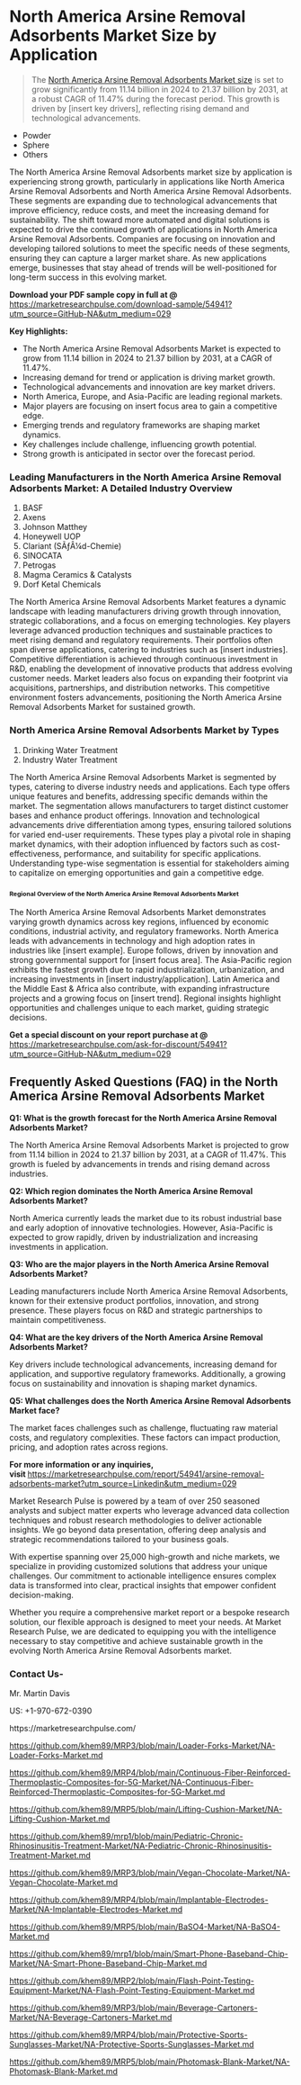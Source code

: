 <h1>North America Arsine Removal Adsorbents Market&nbsp;Size by Application</h1><blockquote><p>The <a href="https://marketresearchpulse.com/download-sample/54941?utm_source=GitHub-NA&amp;utm_medium=029">North America Arsine Removal Adsorbents Market size</a> is set to grow significantly from 11.14 billion in 2024 to 21.37 billion by 2031, at a robust CAGR of 11.47% during the forecast period. This growth is driven by [insert key drivers], reflecting rising demand and technological advancements.</p></blockquote><ul><li>Powder <li> Sphere <li> Others</li></ul><p>The North America Arsine Removal Adsorbents market size by application is experiencing strong growth, particularly in applications like North America Arsine Removal Adsorbents and North America Arsine Removal Adsorbents. These segments are expanding due to technological advancements that improve efficiency, reduce costs, and meet the increasing demand for sustainability. The shift toward more automated and digital solutions is expected to drive the continued growth of applications in North America Arsine Removal Adsorbents. Companies are focusing on innovation and developing tailored solutions to meet the specific needs of these segments, ensuring they can capture a larger market share. As new applications emerge, businesses that stay ahead of trends will be well-positioned for long-term success in this evolving market.</p><p><strong>Download your PDF sample copy in full at @ </strong><a href="https://marketresearchpulse.com/download-sample/54941?utm_source=GitHub-NA&amp;utm_medium=029">https://marketresearchpulse.com/download-sample/54941?utm_source=GitHub-NA&amp;utm_medium=029</a></p><p><strong>Key Highlights: </strong></p><ul><li>The North America Arsine Removal Adsorbents Market is expected to grow from 11.14 billion in 2024 to 21.37 billion by 2031, at a CAGR of 11.47%.</li><li>Increasing demand for trend or application is driving market growth.</li><li>Technological advancements and innovation are key market drivers.</li><li>North America, Europe, and Asia-Pacific are leading regional markets.</li><li>Major players are focusing on insert focus area to gain a competitive edge.</li><li>Emerging trends and regulatory frameworks are shaping market dynamics.</li><li>Key challenges include challenge, influencing growth potential.</li><li>Strong growth is anticipated in sector over the forecast period.</li></ul><h3>Leading Manufacturers in the North America Arsine Removal Adsorbents Market: A Detailed Industry Overview</h3><ol><li>BASF</li><li>Axens</li><li>Johnson Matthey</li><li>Honeywell UOP</li><li>Clariant (SÃƒÂ¼d-Chemie)</li><li>SINOCATA</li><li>Petrogas</li><li>Magma Ceramics & Catalysts</li><li>Dorf Ketal Chemicals</li></ol><div class="flex max-w-full flex-col flex-grow"><div class="min-h-8 text-message flex w-full flex-col items-end gap-2 whitespace-normal break-words [.text-message+&amp;]:mt-5" dir="auto" data-message-author-role="assistant" data-message-id="fd8432e4-4910-450d-b182-61b7bfb0a01f" data-message-model-slug="gpt-4o"><div class="flex w-full flex-col gap-1 empty:hidden first:pt-[3px]"><div class="markdown prose w-full break-words dark:prose-invert light"><p>The North America Arsine Removal Adsorbents Market features a dynamic landscape with leading manufacturers driving growth through innovation, strategic collaborations, and a focus on emerging technologies. Key players leverage advanced production techniques and sustainable practices to meet rising demand and regulatory requirements. Their portfolios often span diverse applications, catering to industries such as [insert industries]. Competitive differentiation is achieved through continuous investment in R&amp;D, enabling the development of innovative products that address evolving customer needs. Market leaders also focus on expanding their footprint via acquisitions, partnerships, and distribution networks. This competitive environment fosters advancements, positioning the North America Arsine Removal Adsorbents Market for sustained growth.</p></div></div></div></div><h3>North America Arsine Removal Adsorbents Market by Types</h3><ol><li>Drinking Water Treatment <li> Industry Water Treatment</li></ol><div class="flex max-w-full flex-col flex-grow"><div class="min-h-8 text-message flex w-full flex-col items-end gap-2 whitespace-normal break-words [.text-message+&amp;]:mt-5" dir="auto" data-message-author-role="assistant" data-message-id="084470be-0bb7-4664-bddf-5156b4f41249" data-message-model-slug="gpt-4o-mini"><div class="flex w-full flex-col gap-1 empty:hidden first:pt-[3px]"><div class="markdown prose w-full break-words dark:prose-invert light"><p>The North America Arsine Removal Adsorbents Market is segmented by types, catering to diverse industry needs and applications. Each type offers unique features and benefits, addressing specific demands within the market. The segmentation allows manufacturers to target distinct customer bases and enhance product offerings. Innovation and technological advancements drive differentiation among types, ensuring tailored solutions for varied end-user requirements. These types play a pivotal role in shaping market dynamics, with their adoption influenced by factors such as cost-effectiveness, performance, and suitability for specific applications. Understanding type-wise segmentation is essential for stakeholders aiming to capitalize on emerging opportunities and gain a competitive edge.</p></div></div></div></div><h3><span style="font-size: 11px;">Regional Overview of the North America Arsine Removal Adsorbents Market</span></h3><div class="flex max-w-full flex-col flex-grow"><div class="min-h-8 text-message flex w-full flex-col items-end gap-2 whitespace-normal break-words [.text-message+&amp;]:mt-5" dir="auto" data-message-author-role="assistant" data-message-id="e9038762-ce64-4e30-91c9-9bd413514231" data-message-model-slug="gpt-4o-mini"><div class="flex w-full flex-col gap-1 empty:hidden first:pt-[3px]"><div class="markdown prose w-full break-words dark:prose-invert light"><p>The North America Arsine Removal Adsorbents Market demonstrates varying growth dynamics across key regions, influenced by economic conditions, industrial activity, and regulatory frameworks. North America leads with advancements in technology and high adoption rates in industries like [insert example]. Europe follows, driven by innovation and strong governmental support for [insert focus area]. The Asia-Pacific region exhibits the fastest growth due to rapid industrialization, urbanization, and increasing investments in [insert industry/application]. Latin America and the Middle East &amp; Africa also contribute, with expanding infrastructure projects and a growing focus on [insert trend]. Regional insights highlight opportunities and challenges unique to each market, guiding strategic decisions.</p></div></div></div></div><p><strong>Get a special discount on your report purchase at @ </strong><a href="https://marketresearchpulse.com/ask-for-discount/54941?utm_source=GitHub-NA&amp;utm_medium=029">https://marketresearchpulse.com/ask-for-discount/54941?utm_source=GitHub-NA&amp;utm_medium=029</a></p><h2>Frequently Asked Questions (FAQ) in the North America Arsine Removal Adsorbents Market</h2><p><strong>Q1: What is the growth forecast for the North America Arsine Removal Adsorbents Market?</strong></p><p>The North America Arsine Removal Adsorbents Market is projected to grow from 11.14 billion in 2024 to 21.37 billion by 2031, at a CAGR of 11.47%. This growth is fueled by advancements in trends and rising demand across industries.</p><p><strong>Q2: Which region dominates the North America Arsine Removal Adsorbents Market?</strong></p><p>North America currently leads the market due to its robust industrial base and early adoption of innovative technologies. However, Asia-Pacific is expected to grow rapidly, driven by industrialization and increasing investments in application.</p><p><strong>Q3: Who are the major players in the North America Arsine Removal Adsorbents Market?</strong></p><p>Leading manufacturers include North America Arsine Removal Adsorbents, known for their extensive product portfolios, innovation, and strong presence. These players focus on R&amp;D and strategic partnerships to maintain competitiveness.</p><p><strong>Q4: What are the key drivers of the North America Arsine Removal Adsorbents Market?</strong></p><p>Key drivers include technological advancements, increasing demand for application, and supportive regulatory frameworks. Additionally, a growing focus on sustainability and innovation is shaping market dynamics.</p><p><strong>Q5: What challenges does the North America Arsine Removal Adsorbents Market face?</strong></p><p>The market faces challenges such as challenge, fluctuating raw material costs, and regulatory complexities. These factors can impact production, pricing, and adoption rates across regions.</p><p><strong>For more information or any inquiries, visit&nbsp;</strong><a href="https://marketresearchpulse.com/report/54941/arsine-removal-adsorbents-market?utm_source=Linkedin&utm_medium=029">https://marketresearchpulse.com/report/54941/arsine-removal-adsorbents-market?utm_source=Linkedin&utm_medium=029</a></p><p>Market Research Pulse is powered by a team of over 250 seasoned analysts and subject matter experts who leverage advanced data collection techniques and robust research methodologies to deliver actionable insights. We go beyond data presentation, offering deep analysis and strategic recommendations tailored to your business goals.</p><p>With expertise spanning over 25,000 high-growth and niche markets, we specialize in providing customized solutions that address your unique challenges. Our commitment to actionable intelligence ensures complex data is transformed into clear, practical insights that empower confident decision-making.</p><p>Whether you require a comprehensive market report or a bespoke research solution, our flexible approach is designed to meet your needs. At Market Research Pulse, we are dedicated to equipping you with the intelligence necessary to stay competitive and achieve sustainable growth in the evolving North America Arsine Removal Adsorbents market.</p><h3><strong>Contact Us-</strong></h3><p>Mr. Martin Davis</p><p>US: +1-970-672-0390</p><p>https://marketresearchpulse.com/</p><p><a href="https://github.com/khem89/MRP3/blob/main/Loader-Forks-Market/NA-Loader-Forks-Market.md">https://github.com/khem89/MRP3/blob/main/Loader-Forks-Market/NA-Loader-Forks-Market.md</a></p><p><a href="https://github.com/khem89/MRP4/blob/main/Continuous-Fiber-Reinforced-Thermoplastic-Composites-for-5G-Market/NA-Continuous-Fiber-Reinforced-Thermoplastic-Composites-for-5G-Market.md">https://github.com/khem89/MRP4/blob/main/Continuous-Fiber-Reinforced-Thermoplastic-Composites-for-5G-Market/NA-Continuous-Fiber-Reinforced-Thermoplastic-Composites-for-5G-Market.md</a></p><p><a href="https://github.com/khem89/MRP5/blob/main/Lifting-Cushion-Market/NA-Lifting-Cushion-Market.md">https://github.com/khem89/MRP5/blob/main/Lifting-Cushion-Market/NA-Lifting-Cushion-Market.md</a></p><p><a href="https://github.com/khem89/mrp1/blob/main/Pediatric-Chronic-Rhinosinusitis-Treatment-Market/NA-Pediatric-Chronic-Rhinosinusitis-Treatment-Market.md">https://github.com/khem89/mrp1/blob/main/Pediatric-Chronic-Rhinosinusitis-Treatment-Market/NA-Pediatric-Chronic-Rhinosinusitis-Treatment-Market.md</a></p><p><a href="https://github.com/khem89/MRP3/blob/main/Vegan-Chocolate-Market/NA-Vegan-Chocolate-Market.md">https://github.com/khem89/MRP3/blob/main/Vegan-Chocolate-Market/NA-Vegan-Chocolate-Market.md</a></p><p><a href="https://github.com/khem89/MRP4/blob/main/Implantable-Electrodes-Market/NA-Implantable-Electrodes-Market.md">https://github.com/khem89/MRP4/blob/main/Implantable-Electrodes-Market/NA-Implantable-Electrodes-Market.md</a></p><p><a href="https://github.com/khem89/MRP5/blob/main/BaSO4-Market/NA-BaSO4-Market.md">https://github.com/khem89/MRP5/blob/main/BaSO4-Market/NA-BaSO4-Market.md</a></p><p><a href="https://github.com/khem89/mrp1/blob/main/Smart-Phone-Baseband-Chip-Market/NA-Smart-Phone-Baseband-Chip-Market.md">https://github.com/khem89/mrp1/blob/main/Smart-Phone-Baseband-Chip-Market/NA-Smart-Phone-Baseband-Chip-Market.md</a></p><p><a href="https://github.com/khem89/MRP2/blob/main/Flash-Point-Testing-Equipment-Market/NA-Flash-Point-Testing-Equipment-Market.md">https://github.com/khem89/MRP2/blob/main/Flash-Point-Testing-Equipment-Market/NA-Flash-Point-Testing-Equipment-Market.md</a></p><p><a href="https://github.com/khem89/MRP3/blob/main/Beverage-Cartoners-Market/NA-Beverage-Cartoners-Market.md">https://github.com/khem89/MRP3/blob/main/Beverage-Cartoners-Market/NA-Beverage-Cartoners-Market.md</a></p><p><a href="https://github.com/khem89/MRP4/blob/main/Protective-Sports-Sunglasses-Market/NA-Protective-Sports-Sunglasses-Market.md">https://github.com/khem89/MRP4/blob/main/Protective-Sports-Sunglasses-Market/NA-Protective-Sports-Sunglasses-Market.md</a></p><p><a href="https://github.com/khem89/MRP5/blob/main/Photomask-Blank-Market/NA-Photomask-Blank-Market.md">https://github.com/khem89/MRP5/blob/main/Photomask-Blank-Market/NA-Photomask-Blank-Market.md</a></p>
